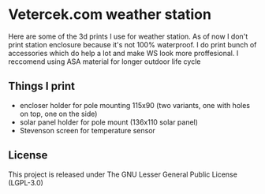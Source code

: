 # Vetercek.com weather station
Here are some of the 3d prints I use for weather station. As of now I don't print station enclosure because it's not 100% waterproof. I do print bunch of accessories which do help a lot and make WS look more proffesional. I reccomend using ASA material for longer outdoor life cycle 

## Things I print
+ encloser holder for pole mounting 115x90 (two variants, one with holes on top, one on the side)
+ solar panel holder for pole mount (136x110 solar panel)
+ Stevenson screen for temperature sensor

## License
This project is released under
The GNU Lesser General Public License (LGPL-3.0)
